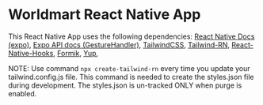 # Worldmart React Native App #


This React Native App uses the following dependencies: [React Native Docs (expo)](https://reactnative.dev/), [Expo API docs (GestureHandler)](https://docs.expo.io/versions/latest/), [TailwindCSS](https://tailwindcss.com/), [Tailwind-RN](https://github.com/vadimdemedes/tailwind-rn#readme), [React-Native-Hooks](https://github.com/react-native-community/hooks), [Formik](https://formik.org/), [Yup](https://github.com/jquense/yup), 

NOTE: Use command `npx create-tailwind-rn` every time you update your tailwind.config.js file. This command is needed to create the styles.json file during development. The styles.json is un-tracked ONLY when purge is enabled.